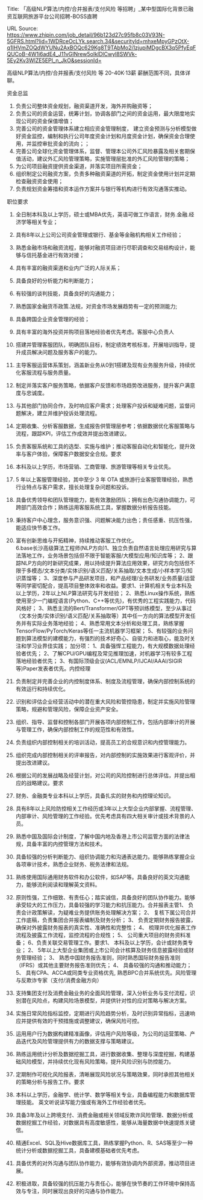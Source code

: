 Title: 「高级NLP算法/内控/合并报表/支付风险 等招聘」_某中型国际化背景已融资互联网旅游平台公司招聘-BOSS直聘

URL Source: https://www.zhipin.com/job_detail/96b123d27c95fb8c03V93N-5GFRS.html?lid=1WDRceOcLYk.search.34&securityId=mhxeMpyGPzOtX-q1IHVmZOQdWYUNu2AxBOQc629Kg8T9TAbMo2i1zjupiMDgcBX3q5PfyEqFQUCoB-4W1i6adE4_J11vGINrew5oIklDlCwyl8SWVk-5Ey2Kv3WlZE5EPI_n_JkO&sessionId=

高级NLP算法/内控/合并报表/支付风险 等 20-40K·13薪
薪酬范围不同，具体详聊。

资金总监    
1. 负责公司整体资金规划，融资渠道开发，海外并购融资等；    
2. 负责公司的资金运营，统筹计划，协调各部门之间的资金运用，最大限度地实现公司的资金保值增值；    
3. 完善公司的资金管理体系建立相应资金管理制度， 建立资金预测与分析模型做好资金监控，编制和执行公司年度资金计划和月度资金计划，确保资金合理使用，并监控审批资金的流向；；    
4. 完善公司全球化资金管理体系，监督、管理本公司外汇风险暴露及相关套期保值活动，建议外汇风险管理策略，实施管理层批准的外汇风险管理的策略；    
5. 为公司项目融资提供资金渠道，并落实项目所需资金；    
6. 组织制定公司融资方案，负责多种融资渠道的开拓，制定资金使用计划并定期检查融资资金使用；    
7. 负责规划资金筹措和资本运作方案并与银行等机构进行有效沟通落实推动。

职位要求    
1. 全日制本科及以上学历，硕士或MBA优先，英语可做工作语言，财务.金融.经济学等相关专业；    
2. 具有8年以上公司公司资金管理或银行、基金等金融机构相关工作经验；    
3. 熟悉金融市场和融资流程，能够对融资项目进行尽职调查和交易结构设计，能够与信托基金进行有效对接；    
4. 具有丰富的融资渠道和业内广泛的人际关系；    
5. 具备良好的分析能力和判断能力；    
6. 有较强的谈判技能，具备良好的沟通能力；    
7. 熟悉国家金融货币政策.法规，对资金市场发展趋势有一定的预测能力;    
8. 具备跨国企业资金管理的经验；    
9. 具有丰富的海外投资并购项目落地经验者优先考虑。客服中心负责人

1. 搭建并管理客服团队，明确团队目标，制定绩效考核标准，开展培训指导，提升成员解决问题及服务客户的能力。    
2. 主导客服运营体系策划，涵盖新业务从0到1搭建及现有业务服务升级，持续优化客服流程与服务质量。    
3. 制定并落实客户服务策略，依据客户反馈和市场趋势改进服务，提升客户满意度与忠诚度。    
4. 与其他部门协同合作，及时响应客户需求；处理客户投诉和疑难问题，监督问题解决，建立并维护投诉处理流程。    
5. 定期收集、分析客服数据，生成报告供管理层参考；依据数据优化客服策略与流程，跟踪KPI，评估工作成效并提出改进建议。    
6. 负责客服系统和工具的选型、实施与维护；推动客服自动化和智能化，提升效率与客户体验，保障客户数据安全合规。要求

1. 本科及以上学历，市场营销、工商管理、旅游管理等相关专业优先。    
2. 5 年以上客服管理经验，其中至少 3 年 OTA 或旅游行业客服管理经验，熟悉行业特点与客户需求，擅长处理复杂问题和投诉。    
3. 具备优秀领导和团队管理能力，能有效激励团队；拥有出色沟通协调能力，可跨部门高效合作；熟练运用客服系统工具，掌握数据分析报告技能。    
4. 秉持客户中心理念，服务意识强、问题解决能力出色；责任感重、抗压性强，能适应快节奏工作。    
5. 富有创新思维与开拓精神，持续推动客服工作优化。    
6.base长沙高级算法工程师(NLP方向)1、独立负责自然语言处理应用研究与算法落地工作，业务场景包括但不限于智能客服/大模型应用/知识库等；    2、跟踪NLP方向的时新研究成果，用以持续提升算法应用效果，研究方向包括但不限于多模态/文本分类/实体识别/语义匹配/关系抽取/文本生成/小样本学习/知识蒸馏等；    3、深度参与产品研发项目，和产品经理/业务研发/业务质量/运营等同学密切配合，提高项目整体效率和收益。要求1、计算机相关专业本科及以上学历，2年以上NLP算法研究与开发经验；    2、熟悉Linux操作系统，熟练使用至少一门编程语言(Python、C++等优先)，有优秀的工程实践能力，代码风格好；    3、熟悉主流的Bert/Transformer/GPT等预训练模型，至少从事过（文本分类/实体识别/语义匹配/关系抽取等）其中任一方向的算法模型开发任务并有实际业务落地经验；    4、熟悉常用文本分析和处理工具，熟练掌握TensorFlow/PyTorch/Keras等任一主流机器学习框架；    5、有较强的业务问题到算法模型的建模能力，有强烈的技术好奇心、自驱力和进取心，能及时关注和学习业界佳实践；    加分项：    1、具备强悍工程能力，有大规模数据处理经验者优先；    2、了解CPU/GPU编程及常见推理加速，对机器学习有较多工程落地经验者优先；    3、有国际顶级会议(ACL/EMNLP/IJCAI/AAAI/SIGIR等)Paper发表者优先。内控经理

1. 负责制定并完善企业的内控制度体系、制度及流程管理，确保内部控制系统的有效运行和持续优化。    
2. 识别和评估企业经营活动中的潜在重大风险和管控隐患，制定并实施风险管理策略，规避和管理风险，保障企业资产安全。    
3. 组织、指导、监督和控制各部门开展各项内部控制工作，包括内部审计的开展与管理工作，确保内部控制工作的规范性和有效性。    
4. 负责组织内部控制相关的培训活动，提高员工的合规意识和内控管理能力。    
5. 组织完成内部控制相关的评审报告，对内部控制的实施效果进行客观评价，并提出改进建议。    
6. 根据公司的发展战略及经营计划，对公司的风险控制进行总体评估，并提出相应的战略建议。要求

1. 财务、金融类专业本科以上学历，具备扎实的财务和内控理论知识。    
2. 具有8年以上风险防控相关工作经历或3年以上大型企业内部掌握、流程管理、内部审计、风险管理的工作经验。优先考虑具有四大相关审计或技术背景的人员。    
3. 熟悉中国及国际会计制度，了解中国内地及香港上市公司监管方面的法律法规，具备丰富的内控管理方法和技术。    
4. 具备较强的分析判断能力、组织协调能力和沟通表达能力。能够熟练掌握企业各项审计技术，熟悉企业财务、税务法律和法规。    
5. 熟练使用国际通用财务软件和办公软件，如SAP等。具备良好的英文沟通能力，能够流利阅读和理解英文资料。    
6. 原则性强，工作细致、有责任心；踏实诚信，具备良好的团队协作能力。能够承受较大的工作压力，具备较强的学习能力和抗压能力。合并报表主管1、 负责会计政策解读，为疑难业务提供账务处理解决方案；    2、 复核下属公司合并工作底稿，负责集团合并报表编制及财务分析；    3、 负责定期财务报告披露，确保对外披露财务报表的真实性、准确性和完整性；    4、 梳理并优化报表工作流程及披露工作流程，监控流程的合规性；    5、 公司重大项目的财务资料准备；    6、负责关联交易管理工作。要求1、 本科及以上学历，会计或财务类专业；    2、 5年以上大型企业集团或上市公司会计核算及财务信息披露经验或财务管理经验；    3、 熟悉中国财务报告准则，同时熟悉国际财务报告准则（IFRS）或其他主要财务报告准则优先；    4、 具备较强的沟通和推动能力；    5、 具有CPA、ACCA或同类专业资格优先, 熟悉BPC合并系统优先。风险管理与反欺诈专家（支付/消费金融方向）

1. 支持集团支付及消费金融业务的全面风险管理，深入分析业务与支付流程，识别潜在风险点，构建风险场景模型，并提供针对性的应对策略与解决方案。     
2. 实施日常风险指标监控，定期进行风险趋势分析，及时识别异常指标，迅速响应并提供有效的干预措施或调整建议，确保风险可控。    
3. 运用用户行为数据构建精准画像，评估用户风险等级，为公司的运营策略、产品迭代及风险管理提供有力的数据支撑与策略建议。     
4. 熟练运用统计分析及数据挖掘工具，进行数据收集、整理与深度挖掘，构建基础风险模型，并持续优化现有风险策略，提升风险识别与防控能力。     
5. 定期制作可视化风险报表，清晰展现风险状况与策略效果，同时承担其他相关的策略分析与报告工作。要求

1. 本科以上学历，金融学、统计学、数学等相关专业，具备编程能力和数据库管理技能。 英文听说读写能力强或有海外工作经验者优先。    
2. 具备3年及以上跨境支付、消费金融或相关领域反欺诈风险管理、数据分析或数据挖掘工作经验，对数据具有高度敏感性，能够从海量数据中快速提炼关键信。     
3. 精通Excel、SQL及Hive数据库工具，熟练掌握Python、R、SAS等至少一种统计分析或数据挖掘工具，具备建模基础者优先考虑。     
4. 具备优秀的对外沟通与团队协作能力，能够有效协调内外部资源，推动项目进展。     
5. 积极进取，具备较强的抗压能力与责任心，能够在快节奏的工作环境中保持高效与专注，同时展现出良好的沟通与协作能力。